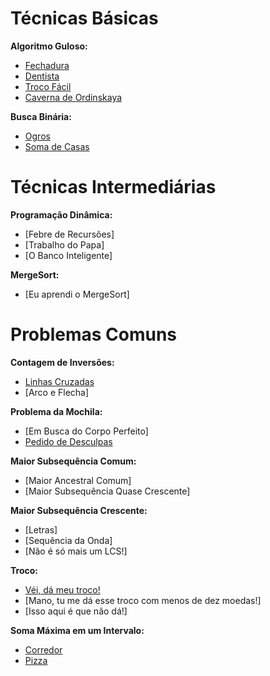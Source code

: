 # Técnicas Básicas
**Algoritmo Guloso:**
- [Fechadura](https://github.com/3Strela/Competitive_Programing/blob/master/Estudos/NepsAcademy/AnyEx/Fechadura.cpp)
- [Dentista](https://github.com/3Strela/Competitive_Programing/blob/master/Estudos/NepsAcademy/AnyEx/Dentista.cpp)
- [Troco Fácil](https://github.com/3Strela/Competitive_Programing/blob/master/Estudos/NepsAcademy/AnyEx/Troco%20Fácil.cpp)
- [Caverna de Ordinskaya](https://github.com/3Strela/Competitive_Programing/blob/master/Estudos/NepsAcademy/AnyEx/Caverna%20de%20Ordinskaya.cpp)

**Busca Binária:**
- [Ogros](https://github.com/3Strela/Competitive_Programing/blob/master/Estudos/NepsAcademy/AnyEx/Ogros.cpp)
- [Soma de Casas](https://github.com/3Strela/Competitive_Programing/blob/master/Estudos/NepsAcademy/AnyEx/Soma%20de%20Casas.cpp)

# Técnicas Intermediárias
**Programação Dinâmica:**
- [Febre de Recursões]
- [Trabalho do Papa]
- [O Banco Inteligente]

**MergeSort:**
- [Eu aprendi o MergeSort]

# Problemas Comuns
**Contagem de Inversões:**
- [Linhas Cruzadas](https://github.com/3Strela/Competitive_Programing/blob/master/Estudos/NepsAcademy/AnyEx/LinhasCruzadas.cpp)
- [Arco e Flecha]

**Problema da Mochila:**
- [Em Busca do Corpo Perfeito]
- [Pedido de Desculpas]((https://github.com/3Strela/Competitive_Programing/blob/master/Estudos/NepsAcademy/AnyEx/PedidoDesculpas.cpp))

**Maior Subsequência Comum:**
- [Maior Ancestral Comum]
- [Maior Subsequência Quase Crescente]

**Maior Subsequência Crescente:**
- [Letras]
- [Sequência da Onda]
- [Não é só mais um LCS!]

**Troco:**
- [Véi, dá meu troco!]((https://github.com/3Strela/Competitive_Programing/blob/master/Estudos/NepsAcademy/AnyEx/Troco1.cpp))
- [Mano, tu me dá esse troco com menos de dez moedas!]
- [Isso aqui é que não dá!]

**Soma Máxima em um Intervalo:**
- [Corredor](https://github.com/3Strela/Competitive_Programing/blob/master/Estudos/NepsAcademy/AnyEx/Corredor.cpp)
- [Pizza](https://github.com/3Strela/Competitive_Programing/blob/master/Estudos/NepsAcademy/AnyEx/Pizza.cpp)